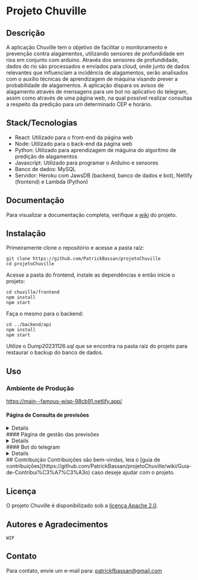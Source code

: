 # Projeto Chuville

## Descrição
A aplicação Chuville tem o objetivo de facilitar o monitoramento e prevenção contra alagamentos, utilizando sensores de profundidade em rios em conjunto com arduino. Através dos sensores de profundidade, dados do rio são processados e enviados para cloud, onde junto de dados relevantes que influenciam a incidência de alagamentos, serão analisados com o auxílio técnicas de aprendizagem de máquina visando prever a probabilidade de alagamentos. A aplicação dispara os avisos de alagamento através de mensagens para um bot no aplicativo do telegram, assim como através de uma página web, na qual possível realizar consultas a respeito da predição para um determinado CEP e horário.

## Stack/Tecnologias
- React: Utilizado para o front-end da página web
- Node: Utilizado para o back-end da página web
- Python: Utilizado para aprendizagem de máguina do algoritmo de predição de alagamentos
- Javascript: Utilizado para programar o Arduino e sensores
- Banco de dados: MySQL
- Servidor: Heroku com JawsDB (backend, banco de dados e bot), Netlify (frontend) e Lambda (Python)

## Documentação
Para visualizar a documentação completa, verifique a [wiki](https://github.com/PatrickBassan/projetoChuville/wiki/Documenta%C3%A7%C3%A3o) do projeto.

## Instalação
Primeiramente clone o repositório e acesse a pasta raíz:
```
git clone https://github.com/PatrickBassan/projetoChuville
cd projetoChuville
```
Acesse a pasta do frontend, instale as dependências e então inicie o projeto:
```
cd chuville/frontend
npm install
npm start
```
Faça o mesmo para o backend:
```
cd ../backend/api
npm install
npm start
```
Utilize o Dump20231126.sql que se encontra na pasta raíz do projeto para restaurar o backup do banco de dados.
## Uso
### Ambiente de Produção
https://main--famous-wisp-98cb91.netlify.app/

#### Página de Consulta de previsões
<details>
![chuville-consulta](https://github.com/PatrickBassan/projetoChuville/assets/61787168/951ef132-201f-46e2-9d7e-d382d7ba9901)
</details>
#### Página de gestão das previsões
<details>
![chuville-grid](https://github.com/PatrickBassan/projetoChuville/assets/61787168/4c040181-3954-4cde-9d9b-981ffe411c9c)
</details>
#### Bot do telegram
<details>
![chuville-bot](https://github.com/PatrickBassan/projetoChuville/assets/61787168/4925e62c-26bb-48d1-ad9b-3fcbf690c280)
</details>
## Contribuição
Contribuições são bem-vindas, leia o [guia de contribuições](https://github.com/PatrickBassan/projetoChuville/wiki/Guia-de-Contribui%C3%A7%C3%A3o) caso deseje ajudar com o projeto.

## Licença
O projeto Chuville é disponibilizado sob a [licença Apache 2.0](https://www.apache.org/licenses/LICENSE-2.0).

## Autores e Agradecimentos
`WIP`

## Contato
Para contato, envie um e-mail para: patrickfbassan@gmail.com
